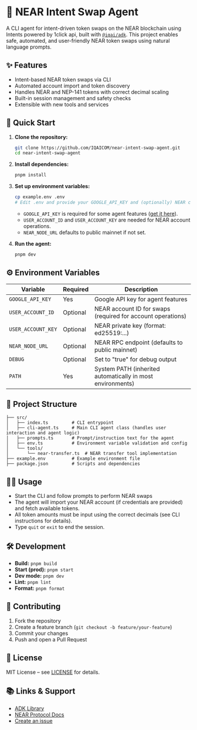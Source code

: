 # 🔄 NEAR Intent Swap Agent

A CLI agent for intent-driven token swaps on the NEAR blockchain using Intents powered by 1click api, built with [`@iqai/adk`](https://github.com/IQAICOM/adk-ts). This project enables safe, automated, and user-friendly NEAR token swaps using natural language prompts.

## ✨ Features
- Intent-based NEAR token swaps via CLI
- Automated account import and token discovery
- Handles NEAR and NEP-141 tokens with correct decimal scaling
- Built-in session management and safety checks
- Extensible with new tools and services

## 🚀 Quick Start

1. **Clone the repository:**
   ```bash
   git clone https://github.com/IQAICOM/near-intent-swap-agent.git
   cd near-intent-swap-agent
   ```
2. **Install dependencies:**
   ```bash
   pnpm install
   ```
3. **Set up environment variables:**
   ```bash
   cp example.env .env
   # Edit .env and provide your GOOGLE_API_KEY and (optionally) NEAR credentials
   ```
   - `GOOGLE_API_KEY` is required for some agent features ([get it here](https://aistudio.google.com/apikey)).
   - `USER_ACCOUNT_ID` and `USER_ACCOUNT_KEY` are needed for NEAR account operations.
   - `NEAR_NODE_URL` defaults to public mainnet if not set.

4. **Run the agent:**
   ```bash
   pnpm dev
   ```

## ⚙️ Environment Variables
| Variable            | Required | Description                                                      |
|---------------------|----------|------------------------------------------------------------------|
| `GOOGLE_API_KEY`    | Yes      | Google API key for agent features                                |
| `USER_ACCOUNT_ID`   | Optional | NEAR account ID for swaps (required for account operations)      |
| `USER_ACCOUNT_KEY`  | Optional | NEAR private key (format: ed25519:...)                           |
| `NEAR_NODE_URL`     | Optional | NEAR RPC endpoint (defaults to public mainnet)                   |
| `DEBUG`             | Optional | Set to "true" for debug output                                   |
| `PATH`              | Yes      | System PATH (inherited automatically in most environments)       |

## 📁 Project Structure
```
├── src/
│   ├── index.ts         # CLI entrypoint
│   ├── cli-agent.ts     # Main CLI agent class (handles user interaction and agent logic)
│   ├── prompts.ts       # Prompt/instruction text for the agent
│   ├── env.ts           # Environment variable validation and config
│   └── tools/
│       └── near-transfer.ts  # NEAR transfer tool implementation
├── example.env          # Example environment file
├── package.json         # Scripts and dependencies
```

## 🧑‍💻 Usage
- Start the CLI and follow prompts to perform NEAR swaps
- The agent will import your NEAR account (if credentials are provided) and fetch available tokens.
- All token amounts must be input using the correct decimals (see CLI instructions for details).
- Type `quit` or `exit` to end the session.

## 🛠️ Development
- **Build:** `pnpm build`
- **Start (prod):** `pnpm start`
- **Dev mode:** `pnpm dev`
- **Lint:** `pnpm lint`
- **Format:** `pnpm format`

## 🤝 Contributing
1. Fork the repository
2. Create a feature branch (`git checkout -b feature/your-feature`)
3. Commit your changes
4. Push and open a Pull Request

## 📄 License
MIT License – see [LICENSE](LICENSE) for details.

## 📚 Links & Support
- [ADK Library](https://github.com/IQAICOM/adk-ts)
- [NEAR Protocol Docs](https://docs.near.org/)
- [Create an issue](https://github.com/IQAICOM/near-intent-swap-agent/issues)